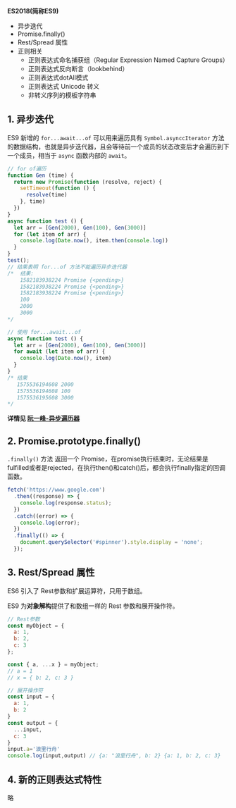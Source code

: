 **ES2018(简称ES9)**

* 异步迭代
* Promise.finally()
* Rest/Spread 属性
* 正则相关
  * 正则表达式命名捕获组（Regular Expression Named Capture Groups）
  * 正则表达式反向断言（lookbehind）
  * 正则表达式dotAll模式
  * 正则表达式 Unicode 转义
  * 非转义序列的模板字符串



## 1. 异步迭代

ES9 新增的 `for...await...of` 可以用来遍历具有 `Symbol.asynccIterator` 方法的数据结构，也就是异步迭代器，且会等待前一个成员的状态改变后才会遍历到下一个成员，相当于 `async` 函数内部的 `await`。

```javascript
// for of遍历
function Gen (time) {
  return new Promise(function (resolve, reject) {
    setTimeout(function () {
      resolve(time)
    }, time)
  })
}
async function test () {
  let arr = [Gen(2000), Gen(100), Gen(3000)]
  for (let item of arr) {
    console.log(Date.now(), item.then(console.log))
  }
}
test();
// 结果表明 for...of 方法不能遍历异步迭代器
/*  结果:
    1582183938224 Promise {<pending>}
    1582183938224 Promise {<pending>}
    1582183938224 Promise {<pending>}
    100
    2000
    3000
*/

// 使用 for...await...of
async function test () {
  let arr = [Gen(2000), Gen(100), Gen(3000)]
  for await (let item of arr) {
    console.log(Date.now(), item)
  }
}
/* 结果
   1575536194608 2000
   1575536194608 100
   1575536195608 3000
*/
```

**详情见 [阮一峰-异步遍历器](http://es6.ruanyifeng.com/#docs/async-iterator)**



## 2. Promise.prototype.finally()

`.finally()` 方法 返回一个 Promise，在promise执行结束时，无论结果是fulfilled或者是rejected，在执行then()和catch()后，都会执行finally指定的回调函数。

```javascript
fetch('https://www.google.com')
  .then((response) => {
    console.log(response.status);
  })
  .catch((error) => { 
    console.log(error);
  })
  .finally(() => { 
    document.querySelector('#spinner').style.display = 'none';
  });
```



## 3. Rest/Spread 属性

ES6 引入了 Rest参数和扩展运算符，只用于数组。

ES9 为**对象解构**提供了和数组一样的  Rest 参数和展开操作符。

```javascript
// Rest参数
const myObject = {
  a: 1,
  b: 2,
  c: 3
};

const { a, ...x } = myObject;
// a = 1
// x = { b: 2, c: 3 }

// 展开操作符
const input = {
  a: 1,
  b: 2
}
const output = {
  ...input,
  c: 3
}
input.a='浪里行舟'
console.log(input,output) // {a: "浪里行舟", b: 2} {a: 1, b: 2, c: 3}
```



## 4. 新的正则表达式特性

略



